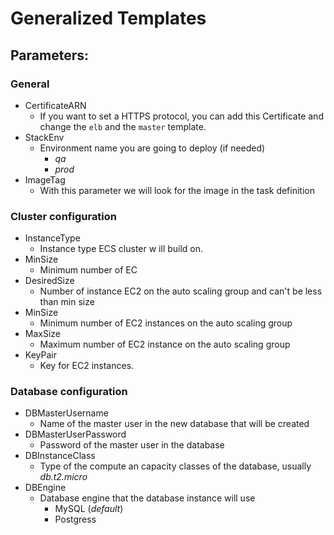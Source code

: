 #  Generalized Templates

## Parameters:

### General
-   CertificateARN
    - If you want to set a HTTPS protocol, you can add this Certificate and change the `elb` and the `master` template.
-   StackEnv
    - Environment name you are going to deploy (if needed)
        - *qa*
        - *prod*
- ImageTag
    - With this parameter we will look for the image in the task definition

### Cluster configuration
- InstanceType
    - Instance type ECS cluster w    ill build on.
- MinSize    
    - Minimum number of EC
- DesiredSize
    - Number of instance EC2 on the auto scaling group and can't be less than min size
- MinSize
    - Minimum number of EC2 instances on the auto scaling group
- MaxSize
    - Maximum number of EC2 instance on the auto scaling group
- KeyPair
    - Key for EC2 instances.

### Database configuration
- DBMasterUsername
    - Name of the master user in the new database that will be created
- DBMasterUserPassword
    - Password of the master user in the database
- DBInstanceClass
    - Type of the compute an capacity classes of the database, usually _db.t2.micro_
- DBEngine
    - Database engine that the database instance will use
        - MySQL (*default*)
        - Postgress

